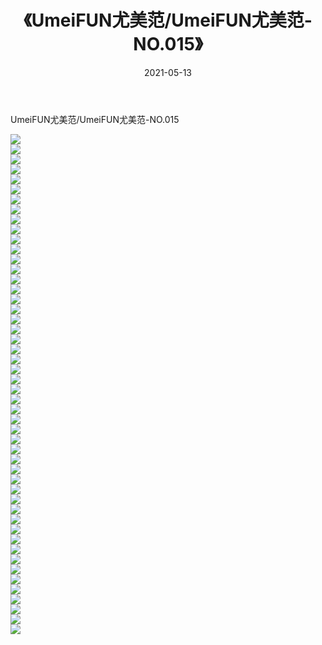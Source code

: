 ﻿---
layout: post
title:  《UmeiFUN尤美范/UmeiFUN尤美范-NO.015》
date:   2021-05-13
img: http://pic.660000.xyz/1:/网络美图/2021/UmeiFUN尤美范/UmeiFUN尤美范-NO.015/000.jpg
categories: [美女, 清纯, 唯美]
---

UmeiFUN尤美范/UmeiFUN尤美范-NO.015

 ![](http://pic.660000.xyz/1:/网络美图/2021/UmeiFUN尤美范/UmeiFUN尤美范-NO.015/001.jpg) <br>![](http://pic.660000.xyz/1:/网络美图/2021/UmeiFUN尤美范/UmeiFUN尤美范-NO.015/002.jpg) <br>![](http://pic.660000.xyz/1:/网络美图/2021/UmeiFUN尤美范/UmeiFUN尤美范-NO.015/003.jpg) <br>![](http://pic.660000.xyz/1:/网络美图/2021/UmeiFUN尤美范/UmeiFUN尤美范-NO.015/004.jpg) <br>![](http://pic.660000.xyz/1:/网络美图/2021/UmeiFUN尤美范/UmeiFUN尤美范-NO.015/005.jpg) <br>![](http://pic.660000.xyz/1:/网络美图/2021/UmeiFUN尤美范/UmeiFUN尤美范-NO.015/006.jpg) <br>![](http://pic.660000.xyz/1:/网络美图/2021/UmeiFUN尤美范/UmeiFUN尤美范-NO.015/007.jpg) <br>![](http://pic.660000.xyz/1:/网络美图/2021/UmeiFUN尤美范/UmeiFUN尤美范-NO.015/008.jpg) <br>![](http://pic.660000.xyz/1:/网络美图/2021/UmeiFUN尤美范/UmeiFUN尤美范-NO.015/009.jpg) <br>![](http://pic.660000.xyz/1:/网络美图/2021/UmeiFUN尤美范/UmeiFUN尤美范-NO.015/010.jpg) <br>![](http://pic.660000.xyz/1:/网络美图/2021/UmeiFUN尤美范/UmeiFUN尤美范-NO.015/011.jpg) <br>![](http://pic.660000.xyz/1:/网络美图/2021/UmeiFUN尤美范/UmeiFUN尤美范-NO.015/012.jpg) <br>![](http://pic.660000.xyz/1:/网络美图/2021/UmeiFUN尤美范/UmeiFUN尤美范-NO.015/013.jpg) <br>![](http://pic.660000.xyz/1:/网络美图/2021/UmeiFUN尤美范/UmeiFUN尤美范-NO.015/014.jpg) <br>![](http://pic.660000.xyz/1:/网络美图/2021/UmeiFUN尤美范/UmeiFUN尤美范-NO.015/015.jpg) <br>![](http://pic.660000.xyz/1:/网络美图/2021/UmeiFUN尤美范/UmeiFUN尤美范-NO.015/016.jpg) <br>![](http://pic.660000.xyz/1:/网络美图/2021/UmeiFUN尤美范/UmeiFUN尤美范-NO.015/017.jpg) <br>![](http://pic.660000.xyz/1:/网络美图/2021/UmeiFUN尤美范/UmeiFUN尤美范-NO.015/018.jpg) <br>![](http://pic.660000.xyz/1:/网络美图/2021/UmeiFUN尤美范/UmeiFUN尤美范-NO.015/019.jpg) <br>![](http://pic.660000.xyz/1:/网络美图/2021/UmeiFUN尤美范/UmeiFUN尤美范-NO.015/020.jpg) <br>![](http://pic.660000.xyz/1:/网络美图/2021/UmeiFUN尤美范/UmeiFUN尤美范-NO.015/021.jpg) <br>![](http://pic.660000.xyz/1:/网络美图/2021/UmeiFUN尤美范/UmeiFUN尤美范-NO.015/022.jpg) <br>![](http://pic.660000.xyz/1:/网络美图/2021/UmeiFUN尤美范/UmeiFUN尤美范-NO.015/023.jpg) <br>![](http://pic.660000.xyz/1:/网络美图/2021/UmeiFUN尤美范/UmeiFUN尤美范-NO.015/024.jpg) <br>![](http://pic.660000.xyz/1:/网络美图/2021/UmeiFUN尤美范/UmeiFUN尤美范-NO.015/025.jpg) <br>![](http://pic.660000.xyz/1:/网络美图/2021/UmeiFUN尤美范/UmeiFUN尤美范-NO.015/026.jpg) <br>![](http://pic.660000.xyz/1:/网络美图/2021/UmeiFUN尤美范/UmeiFUN尤美范-NO.015/027.jpg) <br>![](http://pic.660000.xyz/1:/网络美图/2021/UmeiFUN尤美范/UmeiFUN尤美范-NO.015/028.jpg) <br>![](http://pic.660000.xyz/1:/网络美图/2021/UmeiFUN尤美范/UmeiFUN尤美范-NO.015/029.jpg) <br>![](http://pic.660000.xyz/1:/网络美图/2021/UmeiFUN尤美范/UmeiFUN尤美范-NO.015/030.jpg) <br>![](http://pic.660000.xyz/1:/网络美图/2021/UmeiFUN尤美范/UmeiFUN尤美范-NO.015/031.jpg) <br>![](http://pic.660000.xyz/1:/网络美图/2021/UmeiFUN尤美范/UmeiFUN尤美范-NO.015/032.jpg) <br>![](http://pic.660000.xyz/1:/网络美图/2021/UmeiFUN尤美范/UmeiFUN尤美范-NO.015/033.jpg) <br>![](http://pic.660000.xyz/1:/网络美图/2021/UmeiFUN尤美范/UmeiFUN尤美范-NO.015/034.jpg) <br>![](http://pic.660000.xyz/1:/网络美图/2021/UmeiFUN尤美范/UmeiFUN尤美范-NO.015/035.jpg) <br>![](http://pic.660000.xyz/1:/网络美图/2021/UmeiFUN尤美范/UmeiFUN尤美范-NO.015/036.jpg) <br>![](http://pic.660000.xyz/1:/网络美图/2021/UmeiFUN尤美范/UmeiFUN尤美范-NO.015/037.jpg) <br>![](http://pic.660000.xyz/1:/网络美图/2021/UmeiFUN尤美范/UmeiFUN尤美范-NO.015/038.jpg) <br>![](http://pic.660000.xyz/1:/网络美图/2021/UmeiFUN尤美范/UmeiFUN尤美范-NO.015/039.jpg) <br>![](http://pic.660000.xyz/1:/网络美图/2021/UmeiFUN尤美范/UmeiFUN尤美范-NO.015/040.jpg) <br>![](http://pic.660000.xyz/1:/网络美图/2021/UmeiFUN尤美范/UmeiFUN尤美范-NO.015/041.jpg) <br>![](http://pic.660000.xyz/1:/网络美图/2021/UmeiFUN尤美范/UmeiFUN尤美范-NO.015/042.jpg) <br>![](http://pic.660000.xyz/1:/网络美图/2021/UmeiFUN尤美范/UmeiFUN尤美范-NO.015/043.jpg) <br>![](http://pic.660000.xyz/1:/网络美图/2021/UmeiFUN尤美范/UmeiFUN尤美范-NO.015/044.jpg) <br>![](http://pic.660000.xyz/1:/网络美图/2021/UmeiFUN尤美范/UmeiFUN尤美范-NO.015/045.jpg) <br>![](http://pic.660000.xyz/1:/网络美图/2021/UmeiFUN尤美范/UmeiFUN尤美范-NO.015/046.jpg) <br>![](http://pic.660000.xyz/1:/网络美图/2021/UmeiFUN尤美范/UmeiFUN尤美范-NO.015/047.jpg) <br>![](http://pic.660000.xyz/1:/网络美图/2021/UmeiFUN尤美范/UmeiFUN尤美范-NO.015/048.jpg) <br>![](http://pic.660000.xyz/1:/网络美图/2021/UmeiFUN尤美范/UmeiFUN尤美范-NO.015/049.jpg) <br>![](http://pic.660000.xyz/1:/网络美图/2021/UmeiFUN尤美范/UmeiFUN尤美范-NO.015/050.jpg) <br>